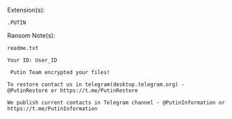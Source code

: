 Extension(s): 
```
.PUTIN
```
Ransom Note(s): 
```
readme.txt
```
```
Your ID: User_ID

 Putin Team encrypted your files!

To restore contact us in telegram(desktop.telegram.org) - @PutinRestore or https://t.me/PutinRestore 

We publish current contacts in Telegram channel - @PutinInformation or https://t.me/PutinInformation
```
